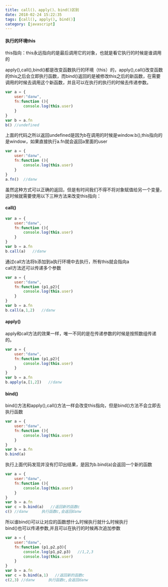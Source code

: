 ```yaml
---
title: call()、apply()、bind()区别
date: 2018-02-24 15:22:35
tags: [call(), apply(), bind()]
category: [javascript]
---
```

#### 执行的环境this
this指向：this永远指向的是最后调用它的对象，也就是看它执行的时候是谁调用的   

apply(),call(),bind()都是改变函数执行的环境（this）的，apply(),call()改变函数的this之后会立即执行函数，而bind()返回的是被修改this之后的新函数，在需要调用的时候去调用这个新函数，并且可以在执行的执行的时候去传递参数。


```javascript
var a = {
    user:"danw",
    fn:function (){
        console.log(this.user)
    }
}
var b = a.fn
b() //undefined
```
上面的代码之所以返回undefined是因为b在调用的时候是window.b(),this指向的是window，如果直接执行a.fn就会返回a里面的user
```javascript
var a = {
    user:"danw",
    fn:function (){
        console.log(this.user)
    }
}
a.fn()  //danw
```
虽然这种方式可以正确的返回，但是有时间我们不得不将对象赋值给另一个变量，这时候就需要使用以下三种方法来改变this指向：
#### call()
```javascript
var a = {
    user:"danw",
    fn:function (){
        console.log(this.user)
    }
}
var b = a.fn
b.call(a)   //danw
```
通过call方法将b添加到a执行环境中去执行，所有this就会指向a   
call方法还可以传递多个参数
```javascript
var a = {
    user:"danw",
    fn:function (p1,p2){
        console.log(this.user)
    }
}
var b = a.fn
b.call(a,1,2)   //danw
```
#### apply()
apply和call方法的效果一样，唯一不同的是在传递参数的时候是按照数组传递的。
```javascript
var a = {
    user:"danw",
    fn:function (p1,p2){
        console.log(this.user)
    }
}
var b = a.fn
b.apply(a,[1,2])   //danw
```
#### bind()
bind()方法和apply(),call()方法一样会改变this指向，但是bind()方法不会立即去执行函数
```javascript
var a = {
    user:"danw",
    fn:function (){
        console.log(this.user)
    }
}
var b = a.fn
b.bind(a)
```
执行上面代码发现并没有打印出结果，是因为b.bind(a)会返回一个新的函数
```javascript
var a = {
    user:"danw",
    fn:function (){
        console.log(this.user)
    }
}
var b = a.fn
var c = b.bind(a)   //返回新的函数c
c() //danw      执行函数c,会返回danw
```
所以谁bind()可以让对应的函数想什么时候执行就什么时候执行   
bind()也可以传递参数,并且可以在执行的时候再次追加参数
```javascript
var a = {
    user:"danw",
    fn:function (p1,p2,p3){
        console.log(p1,p2,p3)   //1,2,3
        console.log(this.user)
    }
}
var b = a.fn
var c = b.bind(a,1)   //返回新的函数c
c(2,3) //danw      执行函数c,会返回danw
```
